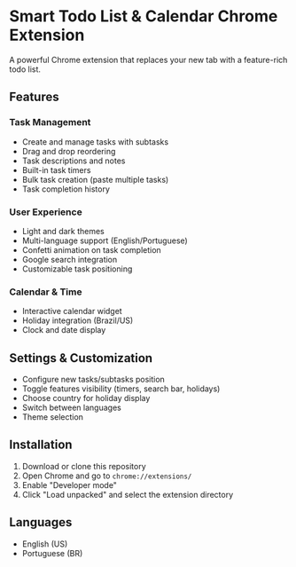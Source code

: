# Smart Todo List & Calendar Chrome Extension

A powerful Chrome extension that replaces your new tab with a feature-rich todo list.

## Features

### Task Management
- Create and manage tasks with subtasks
- Drag and drop reordering
- Task descriptions and notes
- Built-in task timers
- Bulk task creation (paste multiple tasks)
- Task completion history

### User Experience
- Light and dark themes
- Multi-language support (English/Portuguese)
- Confetti animation on task completion
- Google search integration
- Customizable task positioning

### Calendar & Time
- Interactive calendar widget
- Holiday integration (Brazil/US)
- Clock and date display

## Settings & Customization
- Configure new tasks/subtasks position
- Toggle features visibility (timers, search bar, holidays)
- Choose country for holiday display
- Switch between languages
- Theme selection

## Installation

1. Download or clone this repository
2. Open Chrome and go to `chrome://extensions/`
3. Enable "Developer mode"
4. Click "Load unpacked" and select the extension directory

## Languages
- English (US)
- Portuguese (BR)